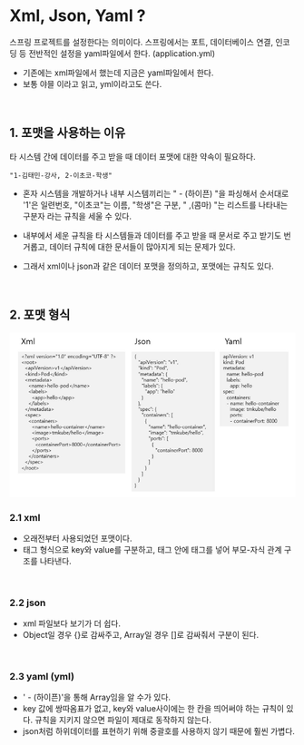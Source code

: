# Xml, Json, Yaml ?

스프링 프로젝트를 설정한다는 의미이다.
스프링에서는 포트, 데이터베이스 연결, 인코딩 등 전반적인 설정을 yaml파일에서 한다. (application.yml)

  - 기존에는 xml파일에서 했는데 지금은 yaml파일에서 한다.
  - 보통 야믈 이라고 읽고, yml이라고도 쓴다.
<br>


## 1. 포맷을 사용하는 이유

타 시스템 간에 데이터를 주고 받을 때 데이터 포맷에 대한 약속이 필요하다.

```
"1-김태민-강사, 2-이초코-학생"
```
- 혼자 시스템을 개발하거나 내부 시스템끼리는 " - (하이픈) "을 파싱해서 순서대로 '1'은 일련번호, "이초코"는 이름, "학생"은 구분, " ,(콤마) "는 리스트를 나타내는 구분자 라는 규칙을 세울 수 있다.

- 내부에서 세운 규칙을 타 시스템들과 데이터를 주고 받을 때 문서로 주고 받기도 번거롭고, 데이터 규칙에 대한 문서들이 많아지게 되는 문제가 있다.

- 그래서 xml이나 json과 같은 데이터 포맷을 정의하고, 포맷에는 규칙도 있다.
<br>


## 2. 포맷 형식
![format](img/format.png)
<br>

### 2.1 xml

- 오래전부터 사용되었던 포맷이다.
- 태그 형식으로 key와 value를 구분하고, 태그 안에 태그를 넣어 부모-자식 관계 구조를 나타낸다.
<br>


### 2.2 json
- xml 파일보다 보기가 더 쉽다.
- Object일 경우 {}로 감싸주고, Array일 경우 []로 감싸줘서 구분이 된다.
<br>


### 2.3 yaml (yml)
- ' - (하이픈)'을 통해 Array임을 알 수가 있다.
- key 값에 쌍따옴표가 없고, key와 value사이에는 한 칸을 띄어써야 하는 규칙이 있다. 규칙을 지키지 않으면 파일이 제대로 동작하지 않는다.
- json처럼 하위데이터를 표현하기 위해 중괄호를 사용하지 않기 때문에 훨씬 가볍다.
<br>